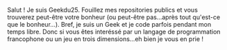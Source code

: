 Salut ! Je suis Geekdu25. Fouillez mes repositories publics et vous trouverez peut-être votre bonheur (ou peut-être pas...après tout qu'est-ce que le bonheur...).
Bref, je suis un Geek et je code parfois pendant mon temps libre. Donc si vous êtes interéssé par un langage de programmation francophone ou un jeu en trois dimensions...eh bien je vous en prie !
